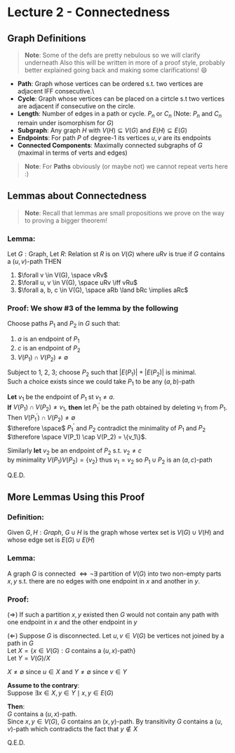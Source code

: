 # Lecture 2 - Connectedness

## Graph Definitions

> **Note**: Some of the defs are pretty nebulous so we will clarify underneath
> Also this will be written in more of a proof style, probably better explained
> going back and making some clarifications! :smile:

- **Path**: Graph whose vertices can be ordered s.t. two vertices are adjacent IFF consecutive.\
- **Cycle**: Graph whose vertices can be placed on a cirtcle s.t two vertices are adjacent if consecutive on the circle.
- **Length**: Number of edges in a path or cycle. $P_n$ or $C_n$ (Note: $P_n$ and $C_n$ remain under isomorphism for $G$)
- **Subgraph**: Any graph $H$ with $V(H) \subseteq V(G)$ and $E(H) \subseteq E(G)$ 
- **Endpoints**: For path $P$ of degree-1 its vertices $u,v$ are its endpoints
- **Connected Components**: Maximally connected subgraphs of $G$ (maximal in terms of verts and edges)

> **Note**: For **Paths** obviously (or maybe not) we cannot repeat verts here :) 

## Lemmas about Connectedness 

> **Note**: Recall that lemmas are small propositions we prove on the way to proving a bigger theorem!

### **Lemma**: 
Let $G : \text{Graph}$, Let $R :$ Relation  st $R$ is on $V(G)$ 
where $uRv$ is true if $G$ contains a $(u, v)$-path
THEN
1. $\forall v \in V(G), \space vRv$
2. $\forall u, v \in V(G), \space uRv \iff vRu$
3. $\forall a, b, c \in V(G), \space aRb \land bRc \implies aRc$

### **Proof**: We show **#3 of the lemma** by the following

Choose paths $P_1$ and $P_2$ in $G$ such that:
1. $a$ is an endpoint of $P_1$ 
2. $c$ is an endpoint of $P_2$ 
3. $V(P_1) \cap V(P_2) \neq \emptyset$ 

Subject to 1, 2, 3; choose $P_2$ such that $|E(P_1)| + |E(P_2)|$ is minimal. \
Such a choice exists since we could take $P_1$ to be any $(a, b)$-path

**Let** $v_1$ be the endpoint of $P_1$ st $v_1 \neq a$. \
**If** $V(P_1) \cap V(P_2) \neq {v_1}$, **then** let $P^{\prime}_{1}$ be the path obtained by deleting $v_1$ from $P_1$.
Then $V(P^\prime_1) \cap V(P_2) \neq \emptyset$ \
$\therefore \space$ 
$P^\prime_1$ and $P_2$ contradict the minimality of $P_1$ and $P_2$ \
$\therefore \space V(P_1) \cap V(P_2) = \{v_1\}$.

Similarly **let** $v_2$ be an endpoint of $P_2$ s.t. $v_2 \neq c$ \
by minimality $V(P_1) V(P_2) = \{v_2\}$ thus $v_1 = v_2$ so $P_1 \cup P_2$ is an $(a,c)$-path

$\text{Q.E.D.}$

## More Lemmas Using this Proof

### **Definition**:
Given $G, H : Graph$, $G \cup H$ is the graph whose vertex set is $V(G) \cup V(H)$ and
whose edge set is $E(G) \cup E(H)$ 

### **Lemma**:  
A graph $G$ is connected $\iff \lnot \exists$ partition of $V(G)$ into two non-empty parts $x, y$ s.t.
there are no edges with one endpoint in $x$ and another in $y$.

### **Proof**:
($\Rightarrow$) If such a partition $x, y$ existed then $G$ would not contain any
path with one endpoint in $x$ and the other endpoint in $y$

($\Leftarrow$) Suppose $G$ is disconnected. Let $u,v \in V(G)$ be vertices not joined by a path in $G$ \
Let $X = \{x \in V(G) : G \text{ contains a } (u, x)\text{-path} \}$ \
Let $Y = V(G)/X$

$X \neq \emptyset$ since $u \in X$ and $Y \neq \emptyset$ since $v \in Y$

**Assume to the contrary**: \
Suppose $\exists x \in X, y \in Y \mid x,y \in E(G)$

**Then**: \
$G$ contains a $(u,x)$-path. \
Since  $x,y \in V(G)$, $G$ contains an $(x,y)$-path. By transitivity $G$ contains a $(u,v)$-path
which contradicts the fact that $y \notin X$ 

$\text{Q.E.D.}$ 


